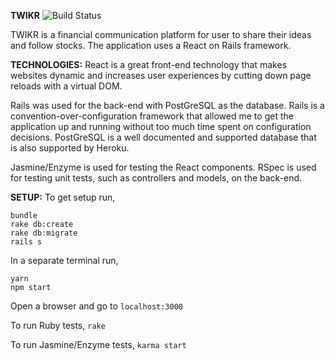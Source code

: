 **TWIKR**
![Build Status](https://codeship.com/projects/ec276130-4de1-0135-1fe3-72fd8360efb5/status?branch=master)


TWIKR is a financial communication platform for user to share their ideas and follow stocks. The application uses a React on Rails framework.

**TECHNOLOGIES:**
React is a great front-end technology that makes websites dynamic and increases user experiences by cutting down page reloads with a virtual DOM.

Rails was used for the back-end with PostGreSQL as the database. Rails is a convention-over-configuration framework that allowed me to get the application up and running without too much time spent on configuration decisions. PostGreSQL is a well documented and supported database that is also supported by Heroku.

Jasmine/Enzyme is used for testing the React components. RSpec is used for testing unit tests, such as controllers and models, on the back-end.

**SETUP:**
To get setup run,
```
bundle
rake db:create
rake db:migrate
rails s
```

In a separate terminal run,
```
yarn
npm start
```

Open a browser and go to `localhost:3000`

To run Ruby tests,
`rake`

To run Jasmine/Enzyme tests,
`karma start`
